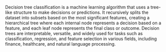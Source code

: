 Decision tree classification is a machine learning algorithm that uses a tree-like structure to make decisions or predictions. It recursively splits the dataset into subsets based on the most significant features, creating a hierarchical tree where each internal node represents a decision based on a feature, and each leaf node represents the final class or outcome. Decision trees are interpretable, versatile, and widely used for tasks such as classification, regression, and feature selection in various fields, including finance, healthcare, and natural language processing.
